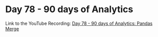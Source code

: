 # Day 78 - 90 days of Analytics



Link to the YouTube Recording:
  [Day 78 - 90 days of Analytics: Pandas Merge](https://youtu.be/10G5OrB3aJY)


